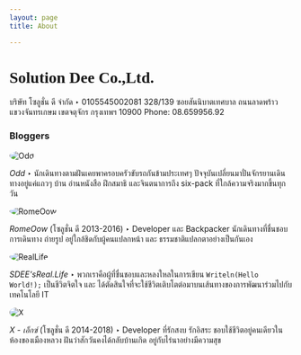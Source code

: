 ```yaml
---
layout: page
title: About

---
```


<h1 style="font-family: Prompt;">Solution Dee Co.,Ltd.</h1>
บริษัท โซลูชั่น ดี จำกัด ‣ 0105545002081
328/139 ซอยสันนิบาตเทศบาล ถนนลาดพร้าว แขวงจันทรเกษม เขตจตุจักร กรุงเทพฯ 10900
Phone: 08.659956.92

### Bloggers

<img src="/cpe/assets/img/authors/odd/odd_128x128.jpg" alt="Odd" style="border-radius:50%">

*Odd* ‣ นักเดินทางตามฝันเคยพาครอบครัวขับรถกันข้ามประเทศๆ ปัจจุบันเปลี่ยนมาปั่นจักรยานเดินทางอยู่แค่แถวๆ บ้าน
อ่านหนังสือ ฝึกสมาธิ และจินตนาการถึง six-pack ที่ใกล้ความจริงมากขึ้นทุกวัน

<img src="/cpe/assets/img/authors/romeoow/romeoow_128x128.jpg" alt="RomeOow" style="border-radius:50%">

*RomeOow* (โซลูชั่น ดี 2013-2016) ‣ Developer และ Backpacker นักเดินทางที่ชื่นชอบการเดินทาง ถ่ายรูป
อยู่ใกล้ชิดกับผู้คนแปลกหน้า และ ธรรมชาติแปลกตาอย่างเป็นกันเอง

<img src="/cpe/assets/img/authors/sdees/sdees_128x128.jpg" alt="RealLife" style="border-radius:50%">

*SDEE'sReal.Life* ‣ พวกเราคือผู้ที่ชื่นชอบและหลงใหลในการเขียน `Writeln(Hello World!);`
เป็นชีวิตจิตใจ และ ได้ตัดสินใจที่จะใช้ชีวิตเติบโตต่อมาบนเส้นทางของการพัฒนาร่วมไปกับเทคโนโลยี IT

<img src="/cpe/assets/img/authors/x/x_128x128.jpg" alt="X" style="border-radius:50%">

*X - เอ็กซ์* (โซลูชั่น ดี 2014-2018) ‣ Developer ที่รักสงบ รักอิสระ ชอบใช้ชีวิตอยู่คนเดียวในห้องของเมืองหลวง ฝันว่าสักวันคงได้กลับบ้านเกิด อยู่กับไร่นาอย่างมีความสุข
